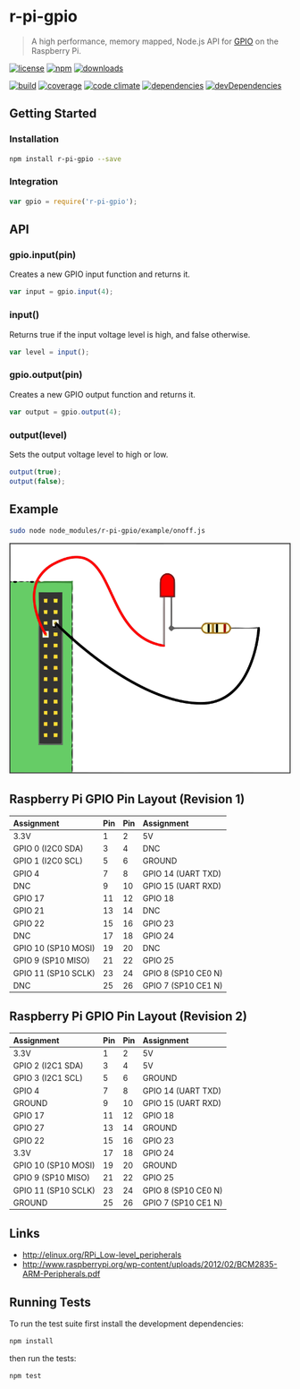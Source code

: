 # r-pi-gpio

> A high performance, memory mapped, Node.js API for [GPIO](http://en.wikipedia.org/wiki/General-purpose_input/output) on the Raspberry Pi.

[![license](http://img.shields.io/badge/license-MIT-blue.svg?style=flat)](https://raw.githubusercontent.com/clebert/r-pi-gpio/master/LICENSE)
[![npm](http://img.shields.io/npm/v/r-pi-gpio.svg?style=flat)](https://www.npmjs.org/package/r-pi-gpio)
[![downloads](http://img.shields.io/npm/dm/r-pi-gpio.svg?style=flat)](https://www.npmjs.org/package/r-pi-gpio)

[![build](http://img.shields.io/travis/clebert/r-pi-gpio/master.svg?style=flat)](https://travis-ci.org/clebert/r-pi-gpio)
[![coverage](http://img.shields.io/coveralls/clebert/r-pi-gpio/master.svg?style=flat)](https://coveralls.io/r/clebert/r-pi-gpio)
[![code climate](http://img.shields.io/codeclimate/github/clebert/r-pi-gpio.svg?style=flat)](https://codeclimate.com/github/clebert/r-pi-gpio)
[![dependencies](http://img.shields.io/david/clebert/r-pi-gpio.svg?style=flat)](https://david-dm.org/clebert/r-pi-gpio#info=dependencies&view=table)
[![devDependencies](http://img.shields.io/david/dev/clebert/r-pi-gpio.svg?style=flat)](https://david-dm.org/clebert/r-pi-gpio#info=devDependencies&view=table)

## Getting Started

### Installation

```sh
npm install r-pi-gpio --save
```

### Integration

```javascript
var gpio = require('r-pi-gpio');
```

## API

### gpio.input(pin)

Creates a new GPIO input function and returns it.

```javascript
var input = gpio.input(4);
```

### input()

Returns true if the input voltage level is high, and false otherwise.

```javascript
var level = input();
```

### gpio.output(pin)

Creates a new GPIO output function and returns it.

```javascript
var output = gpio.output(4);
```

### output(level)

Sets the output voltage level to high or low.

```javascript
output(true);
output(false);
```

## Example

```sh
sudo node node_modules/r-pi-gpio/example/onoff.js
```

![Example: onoff.svg](https://raw.githubusercontent.com/clebert/r-pi-gpio/master/example/onoff.svg)

## Raspberry Pi GPIO Pin Layout (Revision 1)

| Assignment          | Pin | Pin | Assignment          |
| :------------------ | :-- | :-- | :------------------ |
| 3.3V                | 1   | 2   | 5V                  |
| GPIO 0 (I2C0 SDA)   | 3   | 4   | DNC                 |
| GPIO 1 (I2C0 SCL)   | 5   | 6   | GROUND              |
| GPIO 4              | 7   | 8   | GPIO 14 (UART TXD)  |
| DNC                 | 9   | 10  | GPIO 15 (UART RXD)  |
| GPIO 17             | 11  | 12  | GPIO 18             |
| GPIO 21             | 13  | 14  | DNC                 |
| GPIO 22             | 15  | 16  | GPIO 23             |
| DNC                 | 17  | 18  | GPIO 24             |
| GPIO 10 (SP10 MOSI) | 19  | 20  | DNC                 |
| GPIO 9  (SP10 MISO) | 21  | 22  | GPIO 25             |
| GPIO 11 (SP10 SCLK) | 23  | 24  | GPIO 8 (SP10 CE0 N) |
| DNC                 | 25  | 26  | GPIO 7 (SP10 CE1 N) |

## Raspberry Pi GPIO Pin Layout (Revision 2)

| Assignment          | Pin | Pin | Assignment          |
| :------------------ | :-- | :-- | :------------------ |
| 3.3V                | 1   | 2   | 5V                  |
| GPIO 2 (I2C1 SDA)   | 3   | 4   | 5V                  |
| GPIO 3 (I2C1 SCL)   | 5   | 6   | GROUND              |
| GPIO 4              | 7   | 8   | GPIO 14 (UART TXD)  |
| GROUND              | 9   | 10  | GPIO 15 (UART RXD)  |
| GPIO 17             | 11  | 12  | GPIO 18             |
| GPIO 27             | 13  | 14  | GROUND              |
| GPIO 22             | 15  | 16  | GPIO 23             |
| 3.3V                | 17  | 18  | GPIO 24             |
| GPIO 10 (SP10 MOSI) | 19  | 20  | GROUND              |
| GPIO 9  (SP10 MISO) | 21  | 22  | GPIO 25             |
| GPIO 11 (SP10 SCLK) | 23  | 24  | GPIO 8 (SP10 CE0 N) |
| GROUND              | 25  | 26  | GPIO 7 (SP10 CE1 N) |

## Links

- http://elinux.org/RPi_Low-level_peripherals
- http://www.raspberrypi.org/wp-content/uploads/2012/02/BCM2835-ARM-Peripherals.pdf

## Running Tests

To run the test suite first install the development dependencies:

```sh
npm install
```

then run the tests:

```sh
npm test
```
